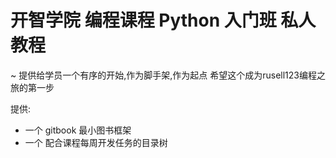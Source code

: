 # 开智学院 编程课程 Python 入门班 私人教程
~ 提供给学员一个有序的开始,作为脚手架,作为起点
希望这个成为rusell123编程之旅的第一步


提供:

- 一个 gitbook 最小图书框架
- 一个 配合课程每周开发任务的目录树
